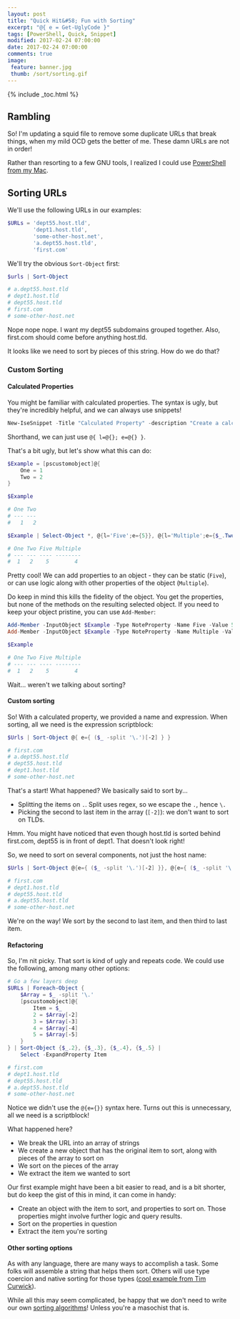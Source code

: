 ```yaml
---
layout: post
title: "Quick Hit&#58; Fun with Sorting"
excerpt: "@{ e = Get-UglyCode }"
tags: [PowerShell, Quick, Snippet]
modified: 2017-02-24 07:00:00
date: 2017-02-24 07:00:00
comments: true
image:
 feature: banner.jpg
 thumb: /sort/sorting.gif
---
```

{% include _toc.html %}

## Rambling

So!  I'm updating a squid file to remove some duplicate URLs that break things, when my mild OCD gets the better of me.  These damn URLs are not in order!

Rather than resorting to a few GNU tools, I realized I could use [PowerShell from my Mac](https://github.com/powershell/powershell).

## Sorting URLs

We'll use the following URLs in our examples:

```powershell
$URLs = 'dept55.host.tld',
        'dept1.host.tld',
        'some-other-host.net',
        'a.dept55.host.tld',
        'first.com'
```

We'll try the obvious `Sort-Object` first:

```powershell
$urls | Sort-Object

# a.dept55.host.tld
# dept1.host.tld
# dept55.host.tld
# first.com
# some-other-host.net
```

Nope nope nope.  I want my dept55 subdomains grouped together.  Also, first.com should come before anything host.tld.

It looks like we need to sort by pieces of this string.  How do we do that?

### Custom Sorting

#### Calculated Properties

You might be familiar with calculated properties.  The syntax is ugly, but they're incredibly helpful, and we can always use snippets!

```powershell
New-IseSnippet -Title "Calculated Property" -description "Create a calculated property" -text '@{ label = ""; expression = {} }' -Author Blah -CaretOffset 12 -ErrorAction SilentlyContinue -force
```

Shorthand, we can just use `@{ l=@{}; e=@{} }`.

That's a bit ugly, but let's show what this can do:

```powershell
$Example = [pscustomobject]@{
    One = 1
    Two = 2
}

$Example

# One Two
# --- ---
#   1   2

$Example | Select-Object *, @{l='Five';e={5}}, @{l='Multiple';e={$_.Two * 2}}

# One Two Five Multiple
# --- --- ---- --------
#  1   2    5        4
```

Pretty cool!  We can add properties to an object - they can be static (`Five`), or can use logic along with other properties of the object (`Multiple`).

Do keep in mind this kills the fidelity of the object.  You get the properties, but none of the methods on the resulting selected object.  If you need to keep your object pristine, you can use `Add-Member`:

```powershell
Add-Member -InputObject $Example -Type NoteProperty -Name Five -Value 5
Add-Member -InputObject $Example -Type NoteProperty -Name Multiple -Value ($Example.Two * 2)

$Example

# One Two Five Multiple
# --- --- ---- --------
#  1   2    5        4
```

Wait... weren't we talking about sorting?

#### Custom sorting

So!  With a calculated property, we provided a name and expression.  When sorting, all we need is the expression scriptblock:

```powershell
$Urls | Sort-Object @{ e={ ($_ -split '\.')[-2] } }

# first.com
# a.dept55.host.tld
# dept55.host.tld
# dept1.host.tld
# some-other-host.net
```

That's a start!  What happened?  We basically said to sort by...

* Splitting the items on `.`.  Split uses regex, so we escape the `.`, hence `\.`
* Picking the second to last item in the array (`[-2]`): we don't want to sort on TLDs.

Hmm.  You might have noticed that even though host.tld is sorted behind first.com, dept55 is in front of dept1.  That doesn't look right!

So, we need to sort on several components, not just the host name:

```powershell
$Urls | Sort-Object @{e={ ($_ -split '\.')[-2] }}, @{e={ ($_ -split '\.')[-3] }}

# first.com
# dept1.host.tld
# dept55.host.tld
# a.dept55.host.tld
# some-other-host.net
```

We're on the way!  We sort by the second to last item, and then third to last item.

#### Refactoring

So, I'm nit picky.  That sort is kind of ugly and repeats code.  We could use the following, among many other options:

```powershell
# Go a few layers deep
$URLs | Foreach-Object {
    $Array = $_ -split '\.'
    [pscustomobject]@{
        Item = $_
        2 = $Array[-2]
        3 = $Array[-3]
        4 = $Array[-4]
        5 = $Array[-5]
    }
} | Sort-Object {$_.2}, {$_.3}, {$_.4}, {$_.5} |
    Select -ExpandProperty Item

# first.com
# dept1.host.tld
# dept55.host.tld
# a.dept55.host.tld
# some-other-host.net
```

Notice we didn't use the `@{e={}}` syntax here. Turns out this is unnecessary, all we need is a scriptblock!

What happened here?

* We break the URL into an array of strings
* We create a new object that has the original item to sort, along with pieces of the array to sort on
* We sort on the pieces of the array
* We extract the item we wanted to sort

Our first example might have been a bit easier to read, and is a bit shorter, but do keep the gist of this in mind, it can come in handy:

* Create an object with the item to sort, and properties to sort on.  Those properties might involve further logic and query results.
* Sort on the properties in question
* Extract the item you're sorting

#### Other sorting options

As with any language, there are many ways to accomplish a task.  Some folks will assemble a string that helps them sort.  Others will use type coercion and native sorting for those types ([cool example from Tim Curwick](http://www.madwithpowershell.com/2016/03/sorting-ip-addresses-in-powershell-part.html)).

While all this may seem complicated, be happy that we don't need to write our own [sorting algorithms](https://www.toptal.com/developers/sorting-algorithms)!  Unless you're a masochist that is.
